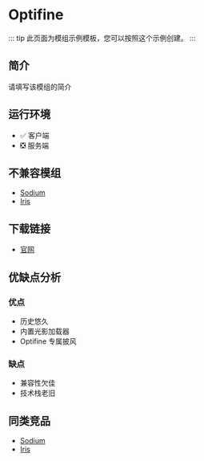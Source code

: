 # Optifine

::: tip
此页面为模组示例模板，您可以按照这个示例创建。
:::

## 简介

请填写该模组的简介

## 运行环境

- ✅ 客户端
- ❎ 服务端

## 不兼容模组

- [Sodium](/mod/sodium.md)
- [Iris](/mod/iris.md)

## 下载链接

- [官网](https://optinfine.net)

## 优缺点分析

### 优点

- 历史悠久
- 内置光影加载器
- Optifine 专属披风

### 缺点

- 兼容性欠佳
- 技术栈老旧

## 同类竞品

- [Sodium](/mod/sodium.md)
- [Iris](/mod/iris.md)